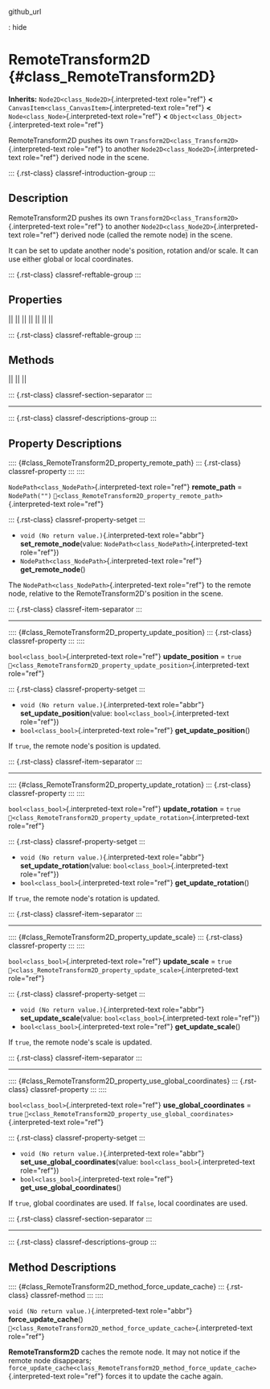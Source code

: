 github_url

:   hide

# RemoteTransform2D {#class_RemoteTransform2D}

**Inherits:** `Node2D<class_Node2D>`{.interpreted-text role="ref"}
**\<** `CanvasItem<class_CanvasItem>`{.interpreted-text role="ref"}
**\<** `Node<class_Node>`{.interpreted-text role="ref"} **\<**
`Object<class_Object>`{.interpreted-text role="ref"}

RemoteTransform2D pushes its own
`Transform2D<class_Transform2D>`{.interpreted-text role="ref"} to
another `Node2D<class_Node2D>`{.interpreted-text role="ref"} derived
node in the scene.

::: {.rst-class}
classref-introduction-group
:::

## Description

RemoteTransform2D pushes its own
`Transform2D<class_Transform2D>`{.interpreted-text role="ref"} to
another `Node2D<class_Node2D>`{.interpreted-text role="ref"} derived
node (called the remote node) in the scene.

It can be set to update another node\'s position, rotation and/or scale.
It can use either global or local coordinates.

::: {.rst-class}
classref-reftable-group
:::

## Properties

||
||
||
||
||
||
||

::: {.rst-class}
classref-reftable-group
:::

## Methods

||
||
||

::: {.rst-class}
classref-section-separator
:::

------------------------------------------------------------------------

::: {.rst-class}
classref-descriptions-group
:::

## Property Descriptions

:::: {#class_RemoteTransform2D_property_remote_path}
::: {.rst-class}
classref-property
:::
::::

`NodePath<class_NodePath>`{.interpreted-text role="ref"} **remote_path**
= `NodePath("")`
`🔗<class_RemoteTransform2D_property_remote_path>`{.interpreted-text
role="ref"}

::: {.rst-class}
classref-property-setget
:::

- `void (No return value.)`{.interpreted-text role="abbr"}
  **set_remote_node**(value:
  `NodePath<class_NodePath>`{.interpreted-text role="ref"})
- `NodePath<class_NodePath>`{.interpreted-text role="ref"}
  **get_remote_node**()

The `NodePath<class_NodePath>`{.interpreted-text role="ref"} to the
remote node, relative to the RemoteTransform2D\'s position in the scene.

::: {.rst-class}
classref-item-separator
:::

------------------------------------------------------------------------

:::: {#class_RemoteTransform2D_property_update_position}
::: {.rst-class}
classref-property
:::
::::

`bool<class_bool>`{.interpreted-text role="ref"} **update_position** =
`true`
`🔗<class_RemoteTransform2D_property_update_position>`{.interpreted-text
role="ref"}

::: {.rst-class}
classref-property-setget
:::

- `void (No return value.)`{.interpreted-text role="abbr"}
  **set_update_position**(value: `bool<class_bool>`{.interpreted-text
  role="ref"})
- `bool<class_bool>`{.interpreted-text role="ref"}
  **get_update_position**()

If `true`, the remote node\'s position is updated.

::: {.rst-class}
classref-item-separator
:::

------------------------------------------------------------------------

:::: {#class_RemoteTransform2D_property_update_rotation}
::: {.rst-class}
classref-property
:::
::::

`bool<class_bool>`{.interpreted-text role="ref"} **update_rotation** =
`true`
`🔗<class_RemoteTransform2D_property_update_rotation>`{.interpreted-text
role="ref"}

::: {.rst-class}
classref-property-setget
:::

- `void (No return value.)`{.interpreted-text role="abbr"}
  **set_update_rotation**(value: `bool<class_bool>`{.interpreted-text
  role="ref"})
- `bool<class_bool>`{.interpreted-text role="ref"}
  **get_update_rotation**()

If `true`, the remote node\'s rotation is updated.

::: {.rst-class}
classref-item-separator
:::

------------------------------------------------------------------------

:::: {#class_RemoteTransform2D_property_update_scale}
::: {.rst-class}
classref-property
:::
::::

`bool<class_bool>`{.interpreted-text role="ref"} **update_scale** =
`true`
`🔗<class_RemoteTransform2D_property_update_scale>`{.interpreted-text
role="ref"}

::: {.rst-class}
classref-property-setget
:::

- `void (No return value.)`{.interpreted-text role="abbr"}
  **set_update_scale**(value: `bool<class_bool>`{.interpreted-text
  role="ref"})
- `bool<class_bool>`{.interpreted-text role="ref"}
  **get_update_scale**()

If `true`, the remote node\'s scale is updated.

::: {.rst-class}
classref-item-separator
:::

------------------------------------------------------------------------

:::: {#class_RemoteTransform2D_property_use_global_coordinates}
::: {.rst-class}
classref-property
:::
::::

`bool<class_bool>`{.interpreted-text role="ref"}
**use_global_coordinates** = `true`
`🔗<class_RemoteTransform2D_property_use_global_coordinates>`{.interpreted-text
role="ref"}

::: {.rst-class}
classref-property-setget
:::

- `void (No return value.)`{.interpreted-text role="abbr"}
  **set_use_global_coordinates**(value:
  `bool<class_bool>`{.interpreted-text role="ref"})
- `bool<class_bool>`{.interpreted-text role="ref"}
  **get_use_global_coordinates**()

If `true`, global coordinates are used. If `false`, local coordinates
are used.

::: {.rst-class}
classref-section-separator
:::

------------------------------------------------------------------------

::: {.rst-class}
classref-descriptions-group
:::

## Method Descriptions

:::: {#class_RemoteTransform2D_method_force_update_cache}
::: {.rst-class}
classref-method
:::
::::

`void (No return value.)`{.interpreted-text role="abbr"}
**force_update_cache**()
`🔗<class_RemoteTransform2D_method_force_update_cache>`{.interpreted-text
role="ref"}

**RemoteTransform2D** caches the remote node. It may not notice if the
remote node disappears;
`force_update_cache<class_RemoteTransform2D_method_force_update_cache>`{.interpreted-text
role="ref"} forces it to update the cache again.
